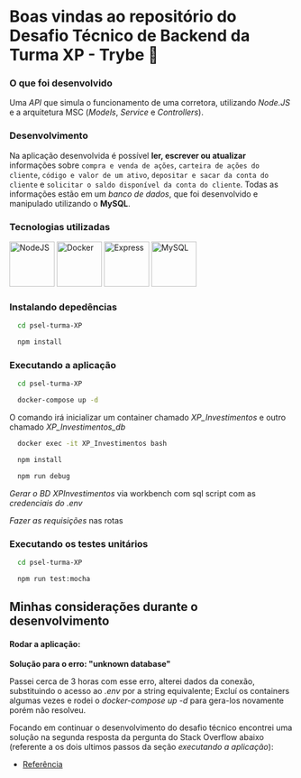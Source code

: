 # Boas vindas ao repositório do Desafio Técnico de Backend da Turma XP - Trybe 🚀

### O que foi desenvolvido

Uma _API_ que simula o funcionamento de uma corretora, utilizando _Node.JS_ e a arquitetura MSC (_Models_, _Service_ e _Controllers_).

### Desenvolvimento

Na aplicação desenvolvida é possível **ler, escrever ou atualizar** informações sobre `compra e venda de ações`, `carteira de ações do cliente`, `código e valor de um ativo`, `depositar e sacar da conta do cliente` e `solicitar o saldo disponível da conta do cliente`. Todas as informações estão em um _banco de dados_, que foi desenvolvido e manipulado utilizando o **MySQL**.

### Tecnologias utilizadas

<img title="NodeJS" alt="NodeJS" height="80" width="80" src="https://cdn.jsdelivr.net/gh/devicons/devicon/icons/nodejs/nodejs-original.svg" /> <img title="Docker" alt="Docker" height="80" width="80" src="https://cdn.jsdelivr.net/gh/devicons/devicon/icons/docker/docker-original.svg" /> <img title="Express" alt="Express" height="80" width="80" src="https://cdn.jsdelivr.net/gh/devicons/devicon/icons/express/express-original.svg" /> <img title="MySQL" alt="MySQL" height="80" width="80" src="https://cdn.jsdelivr.net/gh/devicons/devicon/icons/mysql/mysql-original.svg" />
          

### Instalando depedências

```bash
  cd psel-turma-XP
```

```bash
  npm install
```

### Executando a aplicação

```bash
  cd psel-turma-XP
```

```bash
  docker-compose up -d
```

O comando irá inicializar um container chamado *XP_Investimentos* e outro chamado *XP_Investimentos_db*

```bash
  docker exec -it XP_Investimentos bash
```

```bash
  npm install
```

```bash
  npm run debug
```

*Gerar o BD XPInvestimentos* via workbench com sql script com as *credenciais do .env*

*Fazer as requisições* nas rotas

### Executando os testes unitários

```bash
  cd psel-turma-XP
```

```bash
  npm run test:mocha
```

## Minhas considerações durante o desenvolvimento

#### Rodar a aplicação:

**Solução para o erro: "unknown database"**

Passei cerca de 3 horas com esse erro, alterei dados da conexão, substituindo o acesso ao *.env* por a string equivalente; Excluí os containers algumas vezes e rodei o *docker-compose up -d* para gera-los novamente porém não resolveu.

Focando em continuar o desenvolvimento do desafio técnico encontrei uma solução na segunda resposta da pergunta do Stack Overflow abaixo (referente a os dois ultimos passos da seção *executando a aplicação*):

- [Referência](https://stackoverflow.com/questions/53426919/mysql-docker-container-gives-unknown-database-error)